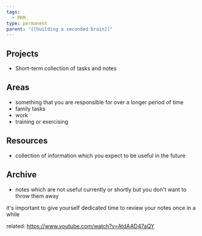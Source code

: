 ```yaml
---
tags:
  - PKM
type: permanent
parent: "[[building a seconded brain]]"
---
```


## Projects 
- Short-term collection of tasks and notes
## Areas 
- something that you are responsible for over a longer period of time 
- family tasks 
- work
- training or exercising 

## Resources 
- collection of information which you expect to be useful in the future 

## Archive 
- notes which are not useful currently or shortly but you don't want to throw them away


it's important to give yourself dedicated time to review your notes once in a while 

related: https://www.youtube.com/watch?v=AtdAAD47aQY